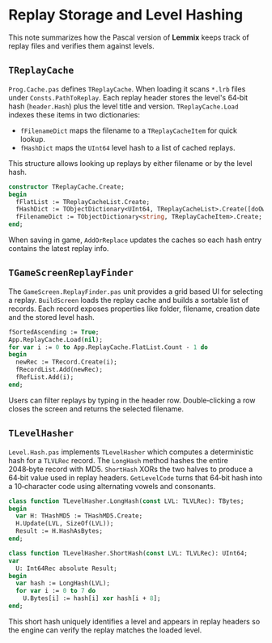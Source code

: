 # Replay Storage and Level Hashing

This note summarizes how the Pascal version of **Lemmix** keeps track of replay files and verifies them against levels.

## `TReplayCache`

`Prog.Cache.pas` defines `TReplayCache`. When loading it scans `*.lrb` files under `Consts.PathToReplay`. Each replay header stores the level's 64‑bit hash (`header.Hash`) plus the level title and version. `TReplayCache.Load` indexes these items in two dictionaries:

- `fFilenameDict` maps the filename to a `TReplayCacheItem` for quick lookup.
- `fHashDict` maps the `UInt64` level hash to a list of cached replays.

This structure allows looking up replays by either filename or by the level hash.

```pascal
constructor TReplayCache.Create;
begin
  fFlatList := TReplayCacheList.Create;
  fHashDict := TObjectDictionary<UInt64, TReplayCacheList>.Create([doOwnsValues]);
  fFilenameDict := TObjectDictionary<string, TReplayCacheItem>.Create;
end;
```

When saving in game, `AddOrReplace` updates the caches so each hash entry contains the latest replay info.

## `TGameScreenReplayFinder`

The `GameScreen.ReplayFinder.pas` unit provides a grid based UI for selecting a replay. `BuildScreen` loads the replay cache and builds a sortable list of records. Each record exposes properties like folder, filename, creation date and the stored level hash.

```pascal
fSortedAscending := True;
App.ReplayCache.Load(nil);
for var i := 0 to App.ReplayCache.FlatList.Count - 1 do
begin
  newRec := TRecord.Create(i);
  fRecordList.Add(newRec);
  fRefList.Add(i);
end;
```

Users can filter replays by typing in the header row. Double‑clicking a row closes the screen and returns the selected filename.

## `TLevelHasher`

`Level.Hash.pas` implements `TLevelHasher` which computes a deterministic hash for a `TLVLRec` record. The `LongHash` method hashes the entire 2048‑byte record with MD5. `ShortHash` XORs the two halves to produce a 64‑bit value used in replay headers. `GetLevelCode` turns that 64‑bit hash into a 10‑character code using alternating vowels and consonants.

```pascal
class function TLevelHasher.LongHash(const LVL: TLVLRec): TBytes;
begin
  var H: THashMD5 := THashMD5.Create;
  H.Update(LVL, SizeOf(LVL));
  Result := H.HashAsBytes;
end;
```

```pascal
class function TLevelHasher.ShortHash(const LVL: TLVLRec): UInt64;
var
  U: Int64Rec absolute Result;
begin
  var hash := LongHash(LVL);
  for var i := 0 to 7 do
    U.Bytes[i] := hash[i] xor hash[i + 8];
end;
```

This short hash uniquely identifies a level and appears in replay headers so the engine can verify the replay matches the loaded level.
